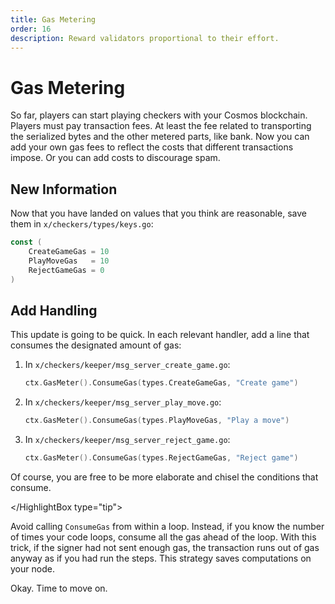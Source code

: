 ```yaml
---
title: Gas Metering
order: 16
description: Reward validators proportional to their effort.
---
```


# Gas Metering

So far, players can start playing checkers with your Cosmos blockchain. Players must pay transaction fees. At least the fee related to transporting the serialized bytes and the other metered parts, like bank. Now you can add your own gas fees to reflect the costs that different transactions impose. Or you can add costs to discourage spam.

## New Information

Now that you have landed on values that you think are reasonable, save them in `x/checkers/types/keys.go`:

```go
const (
    CreateGameGas = 10
    PlayMoveGas   = 10
    RejectGameGas = 0
)
```

## Add Handling

This update is going to be quick. In each relevant handler, add a line that consumes the designated amount of gas:

1. In `x/checkers/keeper/msg_server_create_game.go`:
    ```go
    ctx.GasMeter().ConsumeGas(types.CreateGameGas, "Create game")
    ```
2. In `x/checkers/keeper/msg_server_play_move.go`:
    ```go
    ctx.GasMeter().ConsumeGas(types.PlayMoveGas, "Play a move")
    ```
3. In `x/checkers/keeper/msg_server_reject_game.go`:
    ```go
    ctx.GasMeter().ConsumeGas(types.RejectGameGas, "Reject game")
    ```

Of course, you are free to be more elaborate and chisel the conditions that consume. 

</HighlightBox type="tip">

Avoid calling `ConsumeGas` from within a loop. Instead, if you know the number of times your code loops, consume all the gas ahead of the loop. With this trick, if the signer had not sent enough gas, the transaction runs out of gas anyway as if you had run the steps. This strategy saves computations on your node.

</HighlightBox>

Okay. Time to move on.
